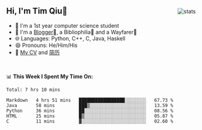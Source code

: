 <p>
<img src="https://github-readme-stats.vercel.app/api?username=qyxtim&show_icons=true" alt="stats" align="right" style="padding-top:20px"/>
</p>

## Hi, I'm Tim Qiu👋

- 🔭 I'm a 1st year computer science student
- 🌱 I'm a [Blogger](https://blog.blinkstar.cn)📝, a Bibliophilia📕 and a Wayfarer🚶
- 🌐 Languages: Python, C++, C, Java, Haskell
- 😄 Pronouns: He/Him/His
- 📄 [My CV](./cv.pdf) and [简历](./cv-ch.pdf)

<br>

📊 **This Week I Spent My Time On:**
<!--START_SECTION:waka-->
```text
Total: 7 hrs 10 mins

Markdown   4 hrs 51 mins   █████████████████░░░░░░░░   67.73 % 
Java       58 mins         ███▒░░░░░░░░░░░░░░░░░░░░░   13.59 % 
Python     36 mins         ██░░░░░░░░░░░░░░░░░░░░░░░   08.56 % 
HTML       25 mins         █▒░░░░░░░░░░░░░░░░░░░░░░░   05.87 % 
C          11 mins         ▓░░░░░░░░░░░░░░░░░░░░░░░░   02.60 % 
```
<!--END_SECTION:waka-->
